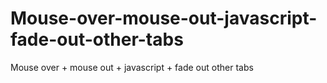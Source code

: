 # Mouse-over-mouse-out-javascript-fade-out-other-tabs
Mouse over + mouse out + javascript + fade out other tabs
